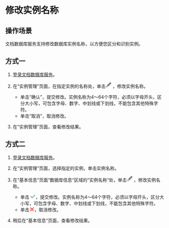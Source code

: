 # 修改实例名称<a name="zh-cn_topic_0103090711"></a>

## 操作场景<a name="section4282820218710"></a>

文档数据库服务支持修改数据库实例名称，以方便您区分和识别实例。

## 方式一<a name="section1299663220553"></a>

1.  [登录文档数据库服务](https://support.huaweicloud.com/qs-dds/dds_02_0043.html)。
2.  在“实例管理”页面，在指定实例的名称处，单击![](figures/modify.png)，修改实例名称。
    -   单击“确认”，提交修改。实例名称为4～64个字符，必须以字母开头，区分大小写，可包含字母、数字、中划线或下划线，不能包含其他特殊字符。
    -   单击“取消”，取消修改。

3.  在“实例管理”页面，查看修改结果。

## 方式二<a name="zh-cn_topic_0049044698_section45421719172826"></a>

1.  [登录文档数据库服务](https://support.huaweicloud.com/qs-dds/dds_02_0043.html)。
2.  在“实例管理“页面，选择指定的实例，单击实例名称。
3.  在“基本信息“页面“数据库信息“区域的“实例名称“处，单击![](figures/modify.png)，修改实例名称。
    -   单击![](figures/ok.png)，提交修改。实例名称为4～64个字符，必须以字母开头，区分大小写，可包含字母、数字、中划线或下划线，不能包含其他特殊字符。
    -   单击![](figures/cancel.png)，取消修改。

4.  稍后在“基本信息“页面，查看修改结果。

